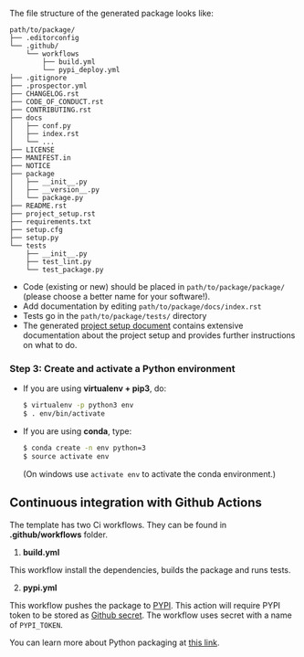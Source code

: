 The file structure of the generated package looks like:

```shell
path/to/package/
├── .editorconfig
└── .github/
    └── workflows
        ├── build.yml
        └── pypi_deploy.yml
├── .gitignore
├── .prospector.yml
├── CHANGELOG.rst
├── CODE_OF_CONDUCT.rst
├── CONTRIBUTING.rst
├── docs
│   ├── conf.py
│   ├── index.rst
│   └── ...
├── LICENSE
├── MANIFEST.in
├── NOTICE
├── package
│   ├── __init__.py
│   ├── __version__.py
│   └── package.py
├── README.rst
├── project_setup.rst
├── requirements.txt
├── setup.cfg
├── setup.py
└── tests
    ├── __init__.py
    ├── test_lint.py
    └── test_package.py
```

* Code (existing or new) should be placed in `path/to/package/package/` (please choose a better name for your software!).
* Add documentation by editing `path/to/package/docs/index.rst`
* Tests go in the `path/to/package/tests/` directory
* The generated [project setup document]({{cookiecutter.project_name}}/project_setup.md) contains extensive documentation about the project setup and provides further instructions on what to do.

### Step 3: Create and activate a Python environment

* If you are using **virtualenv + pip3**, do:
     ```bash
     $ virtualenv -p python3 env
     $ . env/bin/activate
     ```
* If you are using **conda**, type:
    ```bash
    $ conda create -n env python=3
    $ source activate env
    ```
    (On windows use `activate env` to activate the conda environment.)

## Continuous integration with Github Actions

The template has two Ci workflows. They can be found in **.github/workflows** folder.

1. **build.yml**

This workflow install the dependencies, builds the package and runs tests.

2. **pypi.yml**

This workflow pushes the package to [PYPI](https://pypi.org/). This action will require PYPI token to be stored as [Github secret](https://help.github.com/en/actions/configuring-and-managing-workflows/creating-and-storing-encrypted-secrets). The workflow uses secret with a name of `PYPI_TOKEN`.

You can learn more about Python packaging at [this link](https://packaging.python.org/tutorials/packaging-projects/).
